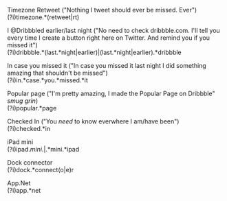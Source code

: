 Timezone Retweet ("Nothing I tweet should ever be missed. Ever")  
(?i)timezone.*(retweet|rt)

I @Dribbbled earlier/last night ("No need to check dribbble.com. I'll tell you every time I create a button right here on Twitter. And remind you if you missed it")  
(?i)dribbble.*(last.*night|earlier)|(last.*night|earlier).*dribbble

In case you missed it ("In case you missed it last night I did something amazing that shouldn't be missed")  
(?i)in.*case.*you.*missed.*it

Popular page ("I'm pretty amazing, I made the Popular Page on Dribbble" *smug grin*)  
(?i)popular.*page

Checked In ("You *need* to know everwhere I am/have been")  
(?i)checked.*in

iPad mini  
(?i)ipad.*mini.*|.*mini.*ipad

Dock connector  
(?i)dock.*connect(o|e)r

App.Net  
(?i)app.*net